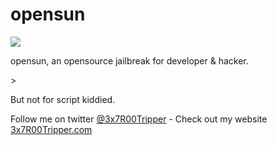 opensun
=======

<p><img src="http://i.imgur.com/Et7Kkfx.png"></p>
<p>opensun, an opensource jailbreak for developer & hacker.</p>>
<p>But not for script kiddied.</p>

<p>Follow me on twitter <a href="https://twitter.com/3x7R00Tripper">@3x7R00Tripper</a> - Check out my website <a href="http://3x7R00Tripper.com">3x7R00Tripper.com</a></p>
